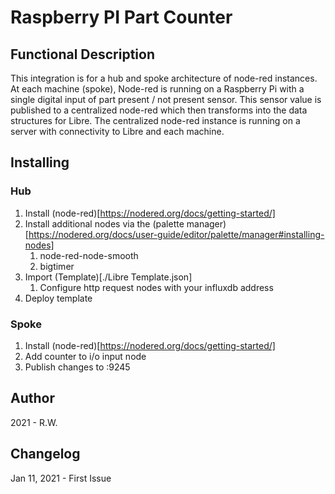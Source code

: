 # Raspberry PI Part Counter

## Functional Description

This integration is for a hub and spoke architecture of node-red instances. At each machine (spoke), Node-red is running on a Raspberry Pi with a single digital input of part present / not present sensor. This sensor value is published to a centralized node-red which then transforms into the data structures for Libre. The centralized node-red instance is running on a server with connectivity to Libre and each machine.

## Installing

### Hub

1. Install (node-red)[https://nodered.org/docs/getting-started/]
2. Install additional nodes via the (palette manager)[https://nodered.org/docs/user-guide/editor/palette/manager#installing-nodes]
   1. node-red-node-smooth
   2. bigtimer
3. Import (Template)[./Libre Template.json]
   1. Configure http request nodes with your influxdb address
4. Deploy template

### Spoke

1. Install (node-red)[https://nodered.org/docs/getting-started/]
2. Add counter to i/o input node
3. Publish changes to <HUB-IP-ADDRESS>:9245

## Author

2021 - R.W.

## Changelog

Jan 11, 2021 - First Issue
